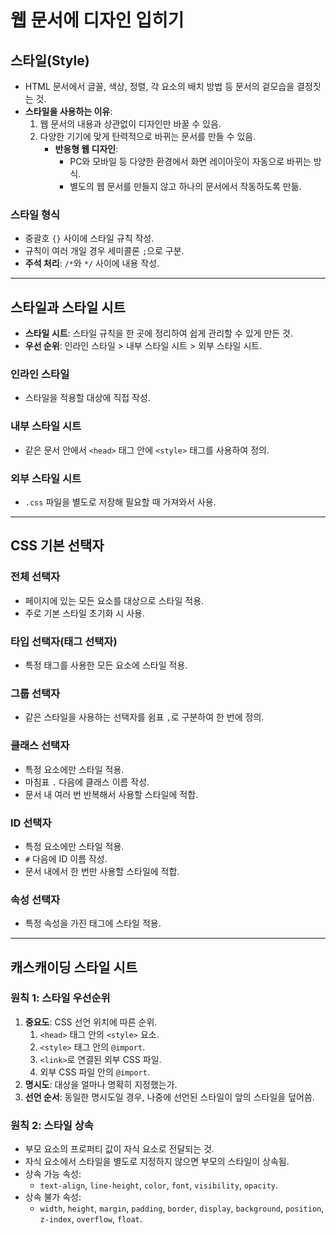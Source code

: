 # 웹 문서에 디자인 입히기

## 스타일(Style)
- HTML 문서에서 글꼴, 색상, 정렬, 각 요소의 배치 방법 등 문서의 겉모습을 결정짓는 것.
- **스타일을 사용하는 이유**:
  1. 웹 문서의 내용과 상관없이 디자인만 바꿀 수 있음.
  2. 다양한 기기에 맞게 탄력적으로 바뀌는 문서를 만들 수 있음.
     - **반응형 웹 디자인**:
       - PC와 모바일 등 다양한 환경에서 화면 레이아웃이 자동으로 바뀌는 방식.
       - 별도의 웹 문서를 만들지 않고 하나의 문서에서 작동하도록 만듦.

### 스타일 형식
- 중괄호 `{}` 사이에 스타일 규칙 작성.
- 규칙이 여러 개일 경우 세미콜론 `;`으로 구분.
- **주석 처리**: `/*`와 `*/` 사이에 내용 작성.

---

## 스타일과 스타일 시트

- **스타일 시트**: 스타일 규칙을 한 곳에 정리하여 쉽게 관리할 수 있게 만든 것.
- **우선 순위**: 인라인 스타일 > 내부 스타일 시트 > 외부 스타일 시트.

### 인라인 스타일
- 스타일을 적용할 대상에 직접 작성.

### 내부 스타일 시트
- 같은 문서 안에서 `<head>` 태그 안에 `<style>` 태그를 사용하여 정의.

### 외부 스타일 시트
- `.css` 파일을 별도로 저장해 필요할 때 가져와서 사용.

---

## CSS 기본 선택자

### 전체 선택자
- 페이지에 있는 모든 요소를 대상으로 스타일 적용.
- 주로 기본 스타일 초기화 시 사용.

### 타입 선택자(태그 선택자)
- 특정 태그를 사용한 모든 요소에 스타일 적용.

### 그룹 선택자
- 같은 스타일을 사용하는 선택자를 쉼표 `,`로 구분하여 한 번에 정의.

### 클래스 선택자
- 특정 요소에만 스타일 적용.
- 마침표 `.` 다음에 클래스 이름 작성.
- 문서 내 여러 번 반복해서 사용할 스타일에 적합.

### ID 선택자
- 특정 요소에만 스타일 적용.
- `#` 다음에 ID 이름 작성.
- 문서 내에서 한 번만 사용할 스타일에 적합.

### 속성 선택자
- 특정 속성을 가진 태그에 스타일 적용.

---

## 캐스캐이딩 스타일 시트

### 원칙 1: 스타일 우선순위
1. **중요도**: CSS 선언 위치에 따른 순위.
   1. `<head>` 태그 안의 `<style>` 요소.
   2. `<style>` 태그 안의 `@import`.
   3. `<link>`로 연결된 외부 CSS 파일.
   4. 외부 CSS 파일 안의 `@import`.
2. **명시도**: 대상을 얼마나 명확히 지정했는가.
3. **선언 순서**: 동일한 명시도일 경우, 나중에 선언된 스타일이 앞의 스타일을 덮어씀.

### 원칙 2: 스타일 상속
- 부모 요소의 프로퍼티 값이 자식 요소로 전달되는 것.
- 자식 요소에서 스타일을 별도로 지정하지 않으면 부모의 스타일이 상속됨.
- 상속 가능 속성:
  - `text-align`, `line-height`, `color`, `font`, `visibility`, `opacity`.
- 상속 불가 속성:
  - `width`, `height`, `margin`, `padding`, `border`, `display`, `background`, `position`, `z-index`, `overflow`, `float`.
